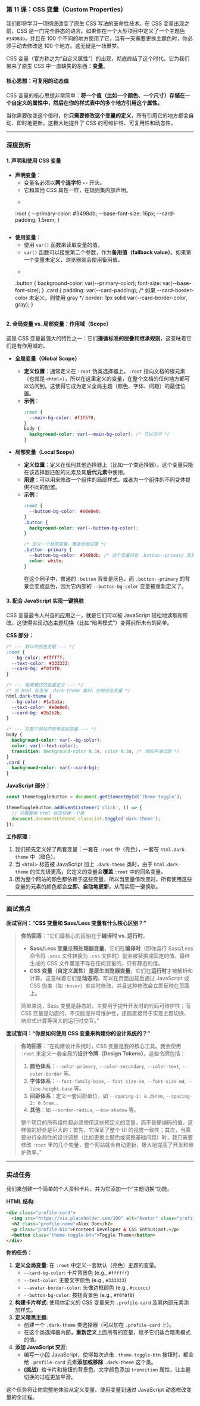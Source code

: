 ### **第 11 课：CSS 变量（Custom Properties）**

我们即将学习一项彻底改变了原生 CSS 写法的革命性技术。在 CSS 变量出现之前，CSS 是一门完全静态的语言。如果你在一个大型项目中定义了一个主题色 `#3498db`，并且在 100 个不同的地方使用了它，当有一天需要更换主题色时，你必须手动去修改这 100 个地方。这无疑是一场噩梦。

CSS 变量（官方称之为“自定义属性”）的出现，彻底终结了这个时代。它为我们带来了原生 CSS 中一直缺失的东西：**变量**。

#### **核心思想：可复用的动态值**

CSS 变量的核心思想非常简单：**将一个值（比如一个颜色、一个尺寸）存储在一个自定义的属性中，然后在你的样式表中的多个地方引用这个属性。**

当你需要改变这个值时，你**只需要修改这个变量的定义**，所有引用它的地方都会自动、即时地更新。这极大地提升了 CSS 的可维护性、可复用性和动态性。

---

### **深度剖析**

#### **1. 声明和使用 CSS 变量**

*   **声明变量**：
    *   变量名必须以**两个连字符 `--`** 开头。
    *   它和其他 CSS 属性一样，在规则集内部声明。
    *   ```css
      :root {
        --primary-color: #3498db;
        --base-font-size: 16px;
        --card-padding: 1.5rem;
      }
      ```

*   **使用变量**：
    *   使用 `var()` 函数来读取变量的值。
    *   `var()` 函数可以接受第二个参数，作为**备用值（fallback value）**。如果第一个变量未定义，浏览器就会使用备用值。
    *   ```css
      .button {
        background-color: var(--primary-color);
        font-size: var(--base-font-size);
      }
      .card {
        padding: var(--card-padding);
        /* 如果 --card-border-color 未定义，则使用 gray */
        border: 1px solid var(--card-border-color, gray);
      }
      ```

#### **2. 全局变量 vs. 局部变量：作用域（Scope）**

这是 CSS 变量最强大的特性之一：它们**遵循标准的层叠和继承规则**，这意味着它们是有作用域的。

*   **全局变量（Global Scope）**
    *   **定义位置**：通常定义在 `:root` 伪类选择器上。`:root` 指向文档的根元素（也就是 `<html>`），所以在这里定义的变量，在整个文档的任何地方都可以访问到。这使得它成为定义全局主题（颜色、字体、间距）的最佳位置。
    *   **示例**：
        ```css
        :root {
          --main-bg-color: #f1f5f9;
        }
        body {
          background-color: var(--main-bg-color); /* 可以访问 */
        }
        ```

*   **局部变量（Local Scope）**
    *   **定义位置**：定义在任何其他选择器上（比如一个类选择器）。这个变量只能在该选择器匹配的元素及其**后代元素**中使用。
    *   **用途**：可以用来修改一个组件的局部样式，或者为一个组件的不同变体提供不同的配置。
    *   **示例**：
        ```css
        :root {
          --button-bg-color: #e0e0e0;
        }
        .button {
          background-color: var(--button-bg-color);
        }
        
        /* 定义一个局部变量，覆盖全局设置 */
        .button--primary {
          --button-bg-color: #3498db; /* 这个变量只在 .button--primary 及其子元素中生效 */
          color: white;
        }
        ```
        在这个例子中，普通的 `.button` 背景是灰色，而 `.button--primary` 的背景会变成蓝色，因为它内部的 `--button-bg-color` 变量被重新定义了。

#### **3. 配合 JavaScript 实现一键换肤**

CSS 变量最令人兴奋的应用之一，就是它们可以被 JavaScript 轻松地读取和修改。这使得实现动态主题切换（比如“暗黑模式”）变得前所未有的简单。

**CSS 部分：**
```css
/* --- 默认的亮色主题 --- */
:root {
  --bg-color: #ffffff;
  --text-color: #333333;
  --card-bg: #f0f0f0;
}

/* --- 暗黑模式的变量定义 --- */
/* 当 html 标签有 .dark-theme 类时，应用这些变量 */
html.dark-theme {
  --bg-color: #1a1a1a;
  --text-color: #e0e0e0;
  --card-bg: #2b2b2b;
}

/* --- 在整个网站中使用这些变量 --- */
body {
  background-color: var(--bg-color);
  color: var(--text-color);
  transition: background-color 0.3s, color 0.3s; /* 添加平滑过渡 */
}
.card {
  background-color: var(--card-bg);
}
```

**JavaScript 部分：**
```javascript
const themeToggleButton = document.getElementById('theme-toggle');

themeToggleButton.addEventListener('click', () => {
  // 只需要给 html 标签切换一个类
  document.documentElement.classList.toggle('dark-theme');
});
```
**工作原理**：
1.  我们预先定义好了两套变量：一套在 `:root` 中（亮色），一套在 `html.dark-theme` 中（暗色）。
2.  当 `<html>` 标签被 JavaScript 加上 `.dark-theme` 类时，由于 `html.dark-theme` 的优先级更高，它定义的变量会**覆盖** `:root` 中的同名变量。
3.  因为整个网站的颜色都依赖于这些变量，所以当变量值改变时，所有使用这些变量的元素的颜色都会**立即、自动地更新**，从而实现一键换肤。

---

### **面试焦点**

**面试官问：“CSS 变量和 Sass/Less 变量有什么核心区别？”**

> **你的回答**：“它们最核心的区别在于**编译时 vs. 运行时**。
>
> *   **Sass/Less 变量**是**预处理器变量**，它们在**编译时**（即你运行 Sass/Less 命令将 `.scss` 文件转换为 `.css` 文件时）就会被替换成固定的值。最终生成的 CSS 文件里是不存在任何变量的，只有静态的值。
> *   **CSS 变量（自定义属性）**是**原生浏览器变量**，它们在**运行时**才被解析和计算。这意味着它们是**动态的**，可以在页面加载后通过 JavaScript 或 CSS 伪类（如 `:hover`）来实时修改，并且这种修改会立即反映在页面上。
>
> 简单来说，Sass 变量是静态的，主要用于提升开发时的代码可维护性；而 CSS 变量是动态的，不仅能提升可维护性，还能直接用于实现主题切换、响应式计算等强大的运行时交互。”

**面试官问：“你是如何使用 CSS 变量来构建你的设计系统的？”**

> **你的回答**：“在构建设计系统时，CSS 变量是我的核心工具。我会使用 `:root` 来定义一套全局的**设计令牌（Design Tokens）**。这些令牌包括：
>
> 1.  **颜色体系**：`--color-primary`, `--color-secondary`, `--color-text`, `--color-border` 等。
> 2.  **字体体系**：`--font-family-base`, `--font-size-sm`, `--font-size-md`, `--line-height-base` 等。
> 3.  **间距体系**：定义一套间距单位，如 `--spacing-1: 0.25rem`, `--spacing-2: 0.5rem`...
> 4.  **其他**：如 `--border-radius`, `--box-shadow` 等。
>
> 整个项目的所有组件都必须使用这些预定义的变量，而不是硬编码的值。这样做的好处是巨大的：首先，它保证了整个 UI 的视觉一致性；其次，当需要进行全局性的设计调整（比如更换主题色或调整基础间距）时，我只需要修改 `:root` 里的几个变量，整个网站就会自动更新，极大地提高了开发和维护效率。”

---

### **实战任务**

我们来创建一个简单的个人资料卡片，并为它添加一个“主题切换”功能。

**HTML 结构:**
```html
<div class="profile-card">
  <img src="https://via.placeholder.com/100" alt="Avatar" class="profile-avatar">
  <h2 class="profile-name">Alex Doe</h2>
  <p class="profile-bio">Frontend Developer & CSS Enthusiast.</p>
  <button class="theme-toggle-btn">Toggle Theme</button>
</div>
```

**你的任务：**
1.  **定义全局变量**: 在 `:root` 中定义一套默认（亮色）主题的变量。
    *   `--card-bg-color`: 卡片背景色 (e.g., `#ffffff`)
    *   `--text-color`: 主要文字颜色 (e.g., `#333333`)
    *   `--avatar-border-color`: 头像边框颜色 (e.g., `#cccccc`)
    *   `--button-bg-color`: 按钮背景色 (e.g., `#f0f0f0`)
2.  **构建卡片样式**: 使用你定义的 CSS 变量来为 `.profile-card` 及其内部元素添加样式。
3.  **定义暗黑主题**:
    *   创建一个 `.dark-theme` 类选择器（可以加在 `.profile-card` 上）。
    *   在这个类选择器内部，**重新定义**上面所有的变量，赋予它们适合暗黑模式的值。
4.  **添加 JavaScript 交互**:
    *   编写一小段 JavaScript，使得每次点击 `.theme-toggle-btn` 按钮时，都会给 `.profile-card` 元素**添加或移除** `.dark-theme` 这个类。
    *   **(挑战)**: 给卡片和按钮的背景色、文字颜色添加 `transition` 属性，让主题切换的过程更加平滑。

这个任务将让你完整地体验从定义变量、使用变量到通过 JavaScript 动态修改变量的全过程。
